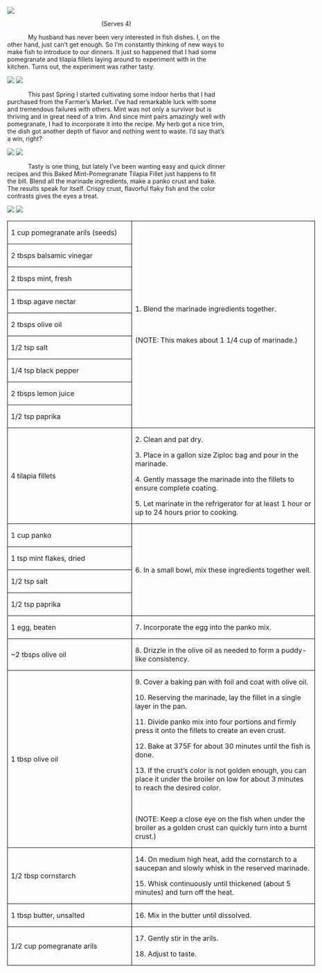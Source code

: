 ![](images/2016/01/20151109-DSC_4708.jpg)
<p align=center style='text-align:center'><span>(Serves 4)</span></p>

<p style='text-indent:.5in'><span>My
husband has never been very interested in fish dishes. I, on the other hand,
just can’t get enough. So I’m constantly thinking of new ways to make fish to
introduce to our dinners. It just so happened that I had some pomegranate and
tilapia fillets laying around to experiment with in the kitchen. Turns out, the
experiment was rather tasty.</span></p>

![](images/2016/01/20151109-DSC_4666.jpg)
![](images/2016/01/20151109-DSC_4670.jpg)

<p style='text-indent:.5in'><span>This
past Spring I started cultivating some indoor herbs that I had purchased from
the Farmer’s Market. I’ve had remarkable luck with some and tremendous failures
with others. Mint was not only a survivor but is thriving and in great need of
a trim. And since mint pairs amazingly well with pomegranate, I had to
incorporate it into the recipe. My herb got a nice trim, the dish got another
depth of flavor and nothing went to waste. I’d say that’s a win, right?&nbsp; </span></p>

![](images/2016/01/20151109-DSC_4678.jpg)
![](images/2016/01/20151109-DSC_4687.jpg)

<p style='text-indent:.5in'><span>Tasty
is one thing, but lately I’ve been wanting easy and quick dinner recipes and
this Baked Mint-Pomegranate Tilapia Fillet just happens to fit the bill. Blend
all the marinade ingredients, make a panko crust and bake. The results speak
for itself. Crispy crust, flavorful flaky fish and the color contrasts gives
the eyes a treat.&nbsp;&nbsp; &nbsp;&nbsp;&nbsp;</span></p>

![](images/2016/01/20151109-DSC_4675.jpg)
![](images/2016/01/20151109-DSC_4684.jpg)

<table class=MsoTableGrid border=1 cellspacing=0 cellpadding=0 width=533
 style='width:533.3pt;border-collapse:collapse;border:none'>
 <tr style='height:23.75pt'>
  <td width=212 style='width:2.95in;border:solid windowtext 1.0pt;padding:0in 5.4pt 0in 5.4pt;
  height:23.75pt'>
  <p><span>1 cup pomegranate arils
  (seeds)</span></p>
  </td>
  <td width=321 rowspan=9 style='width:320.9pt;border:solid windowtext 1.0pt;
  border-left:none;padding:0in 5.4pt 0in 5.4pt;height:23.75pt'>
  <p><span>1. Blend the marinade
  ingredients together. </span></p>
  <p><span>&nbsp;</span></p>
  <p><span>(NOTE: This makes about 1
  1/4 cup of marinade.)</span></p>
  </td>
 </tr>
 <tr style='height:22.8pt'>
  <td width=212 style='width:2.95in;border:solid windowtext 1.0pt;border-top:
  none;padding:0in 5.4pt 0in 5.4pt;height:22.8pt'>
  <p><span>2 tbsps balsamic vinegar</span></p>
  </td>
 </tr>
 <tr style='height:22.8pt'>
  <td width=212 style='width:2.95in;border:solid windowtext 1.0pt;border-top:
  none;padding:0in 5.4pt 0in 5.4pt;height:22.8pt'>
  <p><span>2 tbsps mint, fresh</span></p>
  </td>
 </tr>
 <tr style='height:22.8pt'>
  <td width=212 style='width:2.95in;border:solid windowtext 1.0pt;border-top:
  none;padding:0in 5.4pt 0in 5.4pt;height:22.8pt'>
  <p><span>1 tbsp agave nectar</span></p>
  </td>
 </tr>
 <tr style='height:22.8pt'>
  <td width=212 style='width:2.95in;border:solid windowtext 1.0pt;border-top:
  none;padding:0in 5.4pt 0in 5.4pt;height:22.8pt'>
  <p><span>2 tbsps olive oil</span></p>
  </td>
 </tr>
 <tr style='height:22.8pt'>
  <td width=212 style='width:2.95in;border:solid windowtext 1.0pt;border-top:
  none;padding:0in 5.4pt 0in 5.4pt;height:22.8pt'>
  <p><span>1/2 tsp salt</span></p>
  </td>
 </tr>
 <tr style='height:22.8pt'>
  <td width=212 style='width:2.95in;border:solid windowtext 1.0pt;border-top:
  none;padding:0in 5.4pt 0in 5.4pt;height:22.8pt'>
  <p><span>1/4 tsp black pepper</span></p>
  </td>
 </tr>
 <tr style='height:22.8pt'>
  <td width=212 style='width:2.95in;border:solid windowtext 1.0pt;border-top:
  none;padding:0in 5.4pt 0in 5.4pt;height:22.8pt'>
  <p><span>2 tbsps lemon juice</span></p>
  </td>
 </tr>
 <tr style='height:22.8pt'>
  <td width=212 style='width:2.95in;border:solid windowtext 1.0pt;border-top:
  none;padding:0in 5.4pt 0in 5.4pt;height:22.8pt'>
  <p><span>1/2 tsp paprika</span></p>
  </td>
 </tr>
 <tr style='height:22.8pt'>
  <td width=212 style='width:2.95in;border:solid windowtext 1.0pt;border-top:
  none;padding:0in 5.4pt 0in 5.4pt;height:22.8pt'>
  <p><span>4 tilapia fillets</span></p>
  </td>
  <td width=321 style='width:320.9pt;border-top:none;border-left:none;
  border-bottom:solid windowtext 1.0pt;border-right:solid windowtext 1.0pt;
  padding:0in 5.4pt 0in 5.4pt;height:22.8pt'>
  <p><span>2. Clean and pat dry.</span></p>
  <p><span>3. Place in a gallon size
  Ziploc bag and pour in the marinade.</span></p>
  <p><span>4. Gently massage the
  marinade into the fillets to ensure complete coating.</span></p>
  <p><span>5. Let marinate in the
  refrigerator for at least 1 hour or up to 24 hours prior to cooking.</span></p>
  </td>
 </tr>
 <tr style='height:22.8pt'>
  <td width=212 style='width:2.95in;border:solid windowtext 1.0pt;border-top:
  none;padding:0in 5.4pt 0in 5.4pt;height:22.8pt'>
  <p><span>1 cup panko</span></p>
  </td>
  <td width=321 rowspan=4 style='width:320.9pt;border-top:none;border-left:
  none;border-bottom:solid windowtext 1.0pt;border-right:solid windowtext 1.0pt;
  padding:0in 5.4pt 0in 5.4pt;height:22.8pt'>
  <p><span>6. In a small bowl, mix
  these ingredients together well.</span></p>
  </td>
 </tr>
 <tr style='height:22.8pt'>
  <td width=212 style='width:2.95in;border:solid windowtext 1.0pt;border-top:
  none;padding:0in 5.4pt 0in 5.4pt;height:22.8pt'>
  <p><span>1 tsp mint flakes, dried</span></p>
  </td>
 </tr>
 <tr style='height:22.8pt'>
  <td width=212 style='width:2.95in;border:solid windowtext 1.0pt;border-top:
  none;padding:0in 5.4pt 0in 5.4pt;height:22.8pt'>
  <p><span>1/2 tsp salt</span></p>
  </td>
 </tr>
 <tr style='height:22.8pt'>
  <td width=212 style='width:2.95in;border:solid windowtext 1.0pt;border-top:
  none;padding:0in 5.4pt 0in 5.4pt;height:22.8pt'>
  <p><span>1/2 tsp paprika</span></p>
  </td>
 </tr>
 <tr style='height:22.8pt'>
  <td width=212 style='width:2.95in;border:solid windowtext 1.0pt;border-top:
  none;padding:0in 5.4pt 0in 5.4pt;height:22.8pt'>
  <p><span>1 egg, beaten</span></p>
  </td>
  <td width=321 style='width:320.9pt;border-top:none;border-left:none;
  border-bottom:solid windowtext 1.0pt;border-right:solid windowtext 1.0pt;
  padding:0in 5.4pt 0in 5.4pt;height:22.8pt'>
  <p><span>7. Incorporate the egg into
  the panko mix. </span></p>
  </td>
 </tr>
 <tr style='height:22.8pt'>
  <td width=212 style='width:2.95in;border:solid windowtext 1.0pt;border-top:
  none;padding:0in 5.4pt 0in 5.4pt;height:22.8pt'>
  <p><span>~2 tbsps olive oil</span></p>
  </td>
  <td width=321 style='width:320.9pt;border-top:none;border-left:none;
  border-bottom:solid windowtext 1.0pt;border-right:solid windowtext 1.0pt;
  padding:0in 5.4pt 0in 5.4pt;height:22.8pt'>
  <p><span>8. Drizzle in the olive
  oil as needed to form a puddy-like consistency.</span></p>
  </td>
 </tr>
 <tr style='height:22.8pt'>
  <td width=212 style='width:2.95in;border:solid windowtext 1.0pt;border-top:
  none;padding:0in 5.4pt 0in 5.4pt;height:22.8pt'>
  <p><span>1 tbsp olive oil</span></p>
  </td>
  <td width=321 style='width:320.9pt;border-top:none;border-left:none;
  border-bottom:solid windowtext 1.0pt;border-right:solid windowtext 1.0pt;
  padding:0in 5.4pt 0in 5.4pt;height:22.8pt'>
  <p><span>9. Cover a baking pan with
  foil and coat with olive oil.</span></p>
  <p><span>10. Reserving the
  marinade, lay the fillet in a single layer in the pan.</span></p>
  <p><span>11. Divide panko mix into
  four portions and firmly press it onto the fillets to create an even crust.</span></p>
  <p><span>12. Bake at 375F for about
  30 minutes until the fish is done.</span></p>
  <p><span>13. If the crust’s color
  is not golden enough, you can place it under the broiler on low for about 3
  minutes to reach the desired color.</span></p>
  <p><span>&nbsp;</span></p>
  <p><span>(NOTE: Keep a close eye on
  the fish when under the broiler as a golden crust can quickly turn into a
  burnt crust.)</span></p>
  </td>
 </tr>
 <tr style='height:22.8pt'>
  <td width=212 style='width:2.95in;border:solid windowtext 1.0pt;border-top:
  none;padding:0in 5.4pt 0in 5.4pt;height:22.8pt'>
  <p><span>1/2 tbsp cornstarch</span></p>
  </td>
  <td width=321 style='width:320.9pt;border-top:none;border-left:none;
  border-bottom:solid windowtext 1.0pt;border-right:solid windowtext 1.0pt;
  padding:0in 5.4pt 0in 5.4pt;height:22.8pt'>
  <p><span>14. On medium high heat,
  add the cornstarch to a saucepan and slowly whisk in the reserved marinade.</span></p>
  <p><span>15. Whisk continuously until
  thickened (about 5 minutes) and turn off the heat.</span></p>
  </td>
 </tr>
 <tr style='height:22.8pt'>
  <td width=212 style='width:2.95in;border:solid windowtext 1.0pt;border-top:
  none;padding:0in 5.4pt 0in 5.4pt;height:22.8pt'>
  <p><span>1 tbsp butter, unsalted</span></p>
  </td>
  <td width=321 style='width:320.9pt;border-top:none;border-left:none;
  border-bottom:solid windowtext 1.0pt;border-right:solid windowtext 1.0pt;
  padding:0in 5.4pt 0in 5.4pt;height:22.8pt'>
  <p><span>16. Mix in the butter
  until dissolved.</span></p>
  </td>
 </tr>
 <tr style='height:22.8pt'>
  <td width=212 style='width:2.95in;border:solid windowtext 1.0pt;border-top:
  none;padding:0in 5.4pt 0in 5.4pt;height:22.8pt'>
  <p><span>1/2 cup pomegranate arils</span></p>
  </td>
  <td width=321 style='width:320.9pt;border-top:none;border-left:none;
  border-bottom:solid windowtext 1.0pt;border-right:solid windowtext 1.0pt;
  padding:0in 5.4pt 0in 5.4pt;height:22.8pt'>
  <p><span>17. Gently stir in the
  arils.</span></p>
  <p><span>18. Adjust to taste.</span></p>
  </td>
 </tr>
</table>